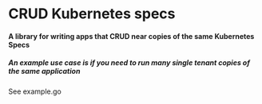 # CRUD Kubernetes specs

#### A library for writing apps that CRUD near copies of the same Kubernetes Specs

##### An example use case is if you need to run many single tenant copies of the same application

See example.go


